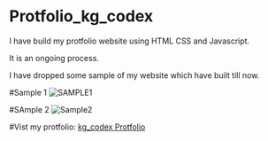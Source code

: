 # Protfolio_kg_codex
I have build my protfolio website using HTML CSS and Javascript.

It is an ongoing process.

I have dropped some sample of my website which have built till now.

#Sample 1
![SAMPLE1](https://user-images.githubusercontent.com/108950724/203417306-afb685e2-ad4d-44a2-8e6a-619af204bf70.png)


#SAmple 2
![Sample2](https://user-images.githubusercontent.com/108950724/203417364-371ee32e-a4fe-4718-a40b-87fc45a1d359.png)

#Vist my protfolio:
[kg_codex Protfolio]()
